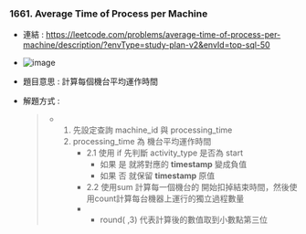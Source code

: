### 1661. Average Time of Process per Machine
* 連結 : https://leetcode.com/problems/average-time-of-process-per-machine/description/?envType=study-plan-v2&envId=top-sql-50
* ![image](https://github.com/Ricky7737/LeetCodeSQLPractise/assets/58324475/6c5203b7-8580-4126-817a-715a92a2cf59)

* 題目意思 : 計算每個機台平均運作時間
* 解題方式 :
  > * 1. 先設定查詢  machine_id 與 processing_time
  >   2. processing_time 為 機台平均運作時間
  >      * 2.1 使用 if 先判斷  activity_type 是否為 start
  >          * 如果 是 就將對應的 **timestamp** 變成負值
  >          * 如果 否 就保留 **timestamp** 原值
  >      * 2.2 使用sum 計算每一個機台的 開始扣掉結束時間，然後使用count計算每台機器上運行的獨立過程數量
  >      *   * round( ,3) 代表計算後的數值取到小數點第三位
  >





